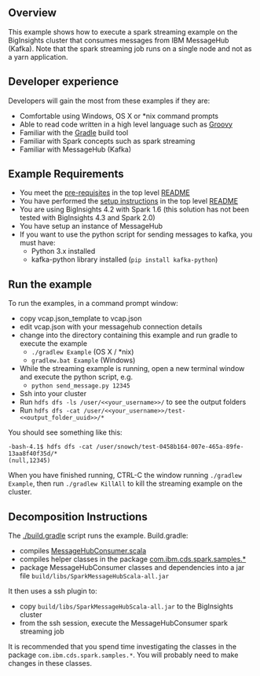 ## Overview

This example shows how to execute a spark streaming example on the BigInsights cluster that consumes messages from IBM MessageHub (Kafka).  Note that the spark streaming job runs on a single node and not as a yarn application.

## Developer experience

Developers will gain the most from these examples if they are:

- Comfortable using Windows, OS X or *nix command prompts
- Able to read code written in a high level language such as [Groovy](http://www.groovy-lang.org/)
- Familiar with the [Gradle](https://gradle.org/) build tool
- Familiar with Spark concepts such as spark streaming
- Familiar with MessageHub (Kafka)

## Example Requirements

- You meet the [pre-requisites](../../README.md#pre-requisites) in the top level [README](../../README.md)
- You have performed the [setup instructions](../../README.md#setup-instructions) in the top level [README](../../README.md)
- You are using BigInsights 4.2 with Spark 1.6 (this solution has not been tested with BigInsights 4.3 and Spark 2.0)
- You have setup an instance of MessageHub
- If you want to use the python script for sending messages to kafka, you must have:
  - Python 3.x installed
  - kafka-python library installed (`pip install kafka-python`)

## Run the example

To run the examples, in a command prompt window:

   - copy vcap.json_template to vcap.json
   - edit vcap.json with your messagehub connection details
   - change into the directory containing this example and run gradle to execute the example
      - `./gradlew Example` (OS X / *nix)
      - `gradlew.bat Example` (Windows)
   - While the streaming example is running, open a new terminal window and execute the python script, e.g.
      - `python send_message.py 12345`
   - Ssh into your cluster
   - Run `hdfs dfs -ls /user/<<your_username>>/` to see the output folders
   - Run `hdfs dfs -cat /user/<<your_username>>/test-<<output_folder_uuid>>/*`

You should see something like this:

```
-bash-4.1$ hdfs dfs -cat /user/snowch/test-0458b164-007e-465a-89fe-13aa8f40f35d/*
(null,12345)
```

When you have finished running, CTRL-C the window running `./gradlew Example`, then run `./gradlew KillAll` to kill the streaming example on the cluster.

## Decomposition Instructions

The [./build.gradle](./build.gradle) script runs the example.  Build.gradle:

- compiles [MessageHubConsumer.scala](./src/main/scala/biginsights/examples/MessageHubConsumer.scala)
- compiles helper classes in the package [com.ibm.cds.spark.samples.*](src/main/scala/com/ibm/cds/spark/samples/)
- package MessageHubConsumer classes and dependencies into a jar file `build/libs/SparkMessageHubScala-all.jar`

It then uses a ssh plugin to:

- copy `build/libs/SparkMessageHubScala-all.jar` to the BigInsights cluster
- from the ssh session, execute the MessageHubConsumer spark streaming job

It is recommended that you spend time investigating the classes in the package `com.ibm.cds.spark.samples.*`.  You will probably need to make changes in these classes.
